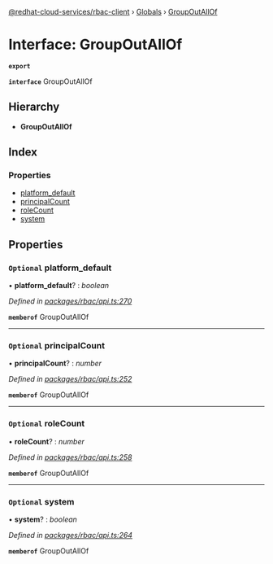 [@redhat-cloud-services/rbac-client](../README.md) › [Globals](../globals.md) › [GroupOutAllOf](groupoutallof.md)

# Interface: GroupOutAllOf

**`export`** 

**`interface`** GroupOutAllOf

## Hierarchy

* **GroupOutAllOf**

## Index

### Properties

* [platform_default](groupoutallof.md#optional-platform_default)
* [principalCount](groupoutallof.md#optional-principalcount)
* [roleCount](groupoutallof.md#optional-rolecount)
* [system](groupoutallof.md#optional-system)

## Properties

### `Optional` platform_default

• **platform_default**? : *boolean*

*Defined in [packages/rbac/api.ts:270](https://github.com/RedHatInsights/javascript-clients/blob/master/packages/rbac/api.ts#L270)*

**`memberof`** GroupOutAllOf

___

### `Optional` principalCount

• **principalCount**? : *number*

*Defined in [packages/rbac/api.ts:252](https://github.com/RedHatInsights/javascript-clients/blob/master/packages/rbac/api.ts#L252)*

**`memberof`** GroupOutAllOf

___

### `Optional` roleCount

• **roleCount**? : *number*

*Defined in [packages/rbac/api.ts:258](https://github.com/RedHatInsights/javascript-clients/blob/master/packages/rbac/api.ts#L258)*

**`memberof`** GroupOutAllOf

___

### `Optional` system

• **system**? : *boolean*

*Defined in [packages/rbac/api.ts:264](https://github.com/RedHatInsights/javascript-clients/blob/master/packages/rbac/api.ts#L264)*

**`memberof`** GroupOutAllOf
